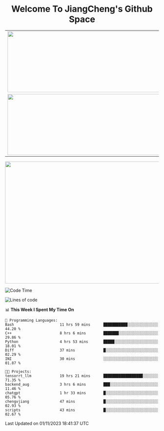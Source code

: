 <h1 align="center">Welcome To JiangCheng's Github Space</h1>

<table align="center" frame="void" rules="none" >
  <tr>
    <td>
      <div align="center"> <img height="200px" width="500px"  src="https://github-readme-stats.vercel.app/api?username=thisjiang&hide_title=true&hide_border=true&layout=compact&show_icons=trueline_height=21&text_color=000&icon_color=000&bg_color=0,ea6161,ffc64d,fffc4d,52fa5a&theme=graywhite" /> </div>
    </td>
    <td>
      <div align="center"> <img height="200px" width="500px" src="https://github-readme-stats.vercel.app/api/top-langs/?username=thisjiang&hide_title=true&hide_border=true&layout=compact&langs_count=6&text_color=000&icon_color=fff&bg_color=0,52fa5a,4dfcff,c64dff&theme=graywhite" /> </div>
    </td>
  </tr>
  <tr>
    <td>
      <div align="center"> <img height="200px" width="500px" src="https://github-readme-streak-stats.herokuapp.com/?user=thisjiang&hide_title=true&hide_border=true&layout=compact&langs_count=6" /> </div>
    </td>
    <td>
      <div align="center"> 
      <a href="https://github.com/" target="_blank"><img style="margin: 10px" src="https://profilinator.rishav.dev/skills-assets/git-scm-icon.svg" alt="Git" height="50" /></a>  
      <a href="https://www.linux.org/" target="_blank"><img style="margin: 10px" src="https://profilinator.rishav.dev/skills-assets/linux-original.svg" alt="Linux" height="50" /></a>  
      <a href="https://www.gnu.org/software/bash/" target="_blank"><img style="margin: 10px" src="https://profilinator.rishav.dev/skills-assets/gnu_bash-icon.svg" alt="Bash" height="50" /></a>  
      </div>
    </td>
  </tr>
</table>

<div align="center"> <img height="400px" width="1000px" src="https://github-readme-activity-graph.cyclic.app/graph?username=thisjiang&theme=react&hide_title=true&hide_border=true&layout=compact&langs_count=6" /> </div></td>

<!--START_SECTION:waka-->
![Code Time](http://img.shields.io/badge/Code%20Time-423%20hrs%2034%20mins-blue)

![Lines of code](https://img.shields.io/badge/From%20Hello%20World%20I%27ve%20Written-687.6%20thousand%20lines%20of%20code-blue)

📊 **This Week I Spent My Time On** 

```text
💬 Programming Languages: 
Bash                     11 hrs 59 mins      ███████████░░░░░░░░░░░░░░   44.20 % 
C++                      8 hrs 6 mins        ███████░░░░░░░░░░░░░░░░░░   29.86 % 
Python                   4 hrs 53 mins       █████░░░░░░░░░░░░░░░░░░░░   18.01 % 
Diff                     37 mins             █░░░░░░░░░░░░░░░░░░░░░░░░   02.29 % 
INI                      30 mins             ░░░░░░░░░░░░░░░░░░░░░░░░░   01.87 % 

🐱‍💻 Projects: 
tensorrt_llm             19 hrs 21 mins      ██████████████████░░░░░░░   71.35 % 
backend_aug              3 hrs 6 mins        ███░░░░░░░░░░░░░░░░░░░░░░   11.46 % 
chatgpt                  1 hr 33 mins        █░░░░░░░░░░░░░░░░░░░░░░░░   05.76 % 
chengvjiang              47 mins             █░░░░░░░░░░░░░░░░░░░░░░░░   02.93 % 
scripts                  43 mins             █░░░░░░░░░░░░░░░░░░░░░░░░   02.67 % 
```


 Last Updated on 01/11/2023 18:41:37 UTC
<!--END_SECTION:waka-->
